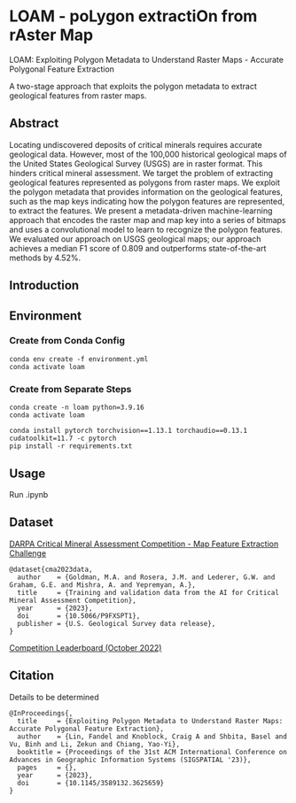 # LOAM - poLygon extractiOn from rAster Map

LOAM: Exploiting Polygon Metadata to Understand Raster Maps - Accurate Polygonal Feature Extraction

A two-stage approach that exploits the polygon metadata to extract geological features from raster maps.



## Abstract

Locating undiscovered deposits of critical minerals requires accurate geological data. However, most of the 100,000 historical geological maps of the United States Geological Survey (USGS) are in raster format. This hinders critical mineral assessment. We target the problem of extracting geological features represented as polygons from raster maps. We exploit the polygon metadata that provides information on the geological features, such as the map keys indicating how the polygon features are represented, to extract the features. We present a metadata-driven machine-learning approach that encodes the raster map and map key into a series of bitmaps and uses a convolutional model to learn to recognize the polygon features. We evaluated our approach on USGS geological maps; our approach achieves a median F1 score of 0.809 and outperforms state-of-the-art methods by 4.52\%.



## Introduction





## Environment

### Create from Conda Config

```
conda env create -f environment.yml
conda activate loam
```

### Create from Separate Steps
```
conda create -n loam python=3.9.16
conda activate loam

conda install pytorch torchvision==1.13.1 torchaudio==0.13.1 cudatoolkit=11.7 -c pytorch
pip install -r requirements.txt
```


## Usage

Run .ipynb



## Dataset

[DARPA Critical Mineral Assessment Competition - Map Feature Extraction Challenge](https://criticalminerals.darpa.mil/The-Competition)

```
@dataset{cma2023data,
  author    = {Goldman, M.A. and Rosera, J.M. and Lederer, G.W. and Graham, G.E. and Mishra, A. and Yepremyan, A.},
  title     = {Training and validation data from the AI for Critical Mineral Assessment Competition},
  year      = {2023},
  doi       = {10.5066/P9FXSPT1},
  publisher = {U.S. Geological Survey data release},
}
```

[Competition Leaderboard (October 2022)](https://web.archive.org/web/20221202080740/https://criticalminerals.darpa.mil/Leaderboard)



## Citation

Details to be determined

```
@InProceedings{,
  title     = {Exploiting Polygon Metadata to Understand Raster Maps: Accurate Polygonal Feature Extraction},
  author    = {Lin, Fandel and Knoblock, Craig A and Shbita, Basel and Vu, Binh and Li, Zekun and Chiang, Yao-Yi},
  booktitle = {Proceedings of the 31st ACM International Conference on Advances in Geographic Information Systems (SIGSPATIAL '23)},
  pages     = {},
  year      = {2023},
  doi       = {10.1145/3589132.3625659}
}
```
